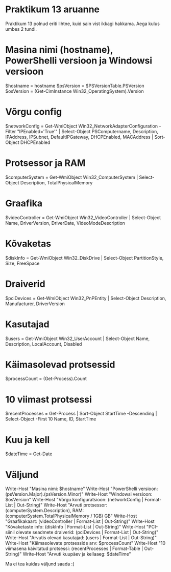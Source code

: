 # Praktikum 13 aruanne
Praktikum 13 polnud eriti lihtne, kuid sain vist ikkagi hakkama. Aega kulus umbes 2 tundi.



# Masina nimi (hostname), PowerShelli versioon ja Windowsi versioon
$hostname = hostname
$psVersion = $PSVersionTable.PSVersion
$osVersion = (Get-CimInstance Win32_OperatingSystem).Version

# Võrgu config
$networkConfig = Get-WmiObject Win32_NetworkAdapterConfiguration -Filter "IPEnabled='True'" | Select-Object PSComputername, Description, IPAddress, IPSubnet, DefaultIPGateway, DHCPEnabled, MACAddress | Sort-Object DHCPEnabled

# Protsessor ja RAM
$computerSystem = Get-WmiObject Win32_ComputerSystem | Select-Object Description, TotalPhysicalMemory

# Graafika
$videoController = Get-WmiObject Win32_VideoController | Select-Object Name, DriverVersion, DriverDate, VideoModeDescription

# Kõvaketas
$diskInfo = Get-WmiObject Win32_DiskDrive | Select-Object PartitionStyle, Size, FreeSpace

# Draiverid
$pciDevices = Get-WmiObject Win32_PnPEntity | Select-Object Description, Manufacturer, DriverVersion

# Kasutajad
$users = Get-WmiObject Win32_UserAccount | Select-Object Name, Description, LocalAccount, Disabled

# Käimasolevad protsessid
$processCount = (Get-Process).Count

# 10 viimast protsessi
$recentProcesses = Get-Process | Sort-Object StartTime -Descending | Select-Object -First 10 Name, ID, StartTime

# Kuu ja kell
$dateTime = Get-Date


# Väljund
Write-Host "Masina nimi: $hostname"
Write-Host "PowerShelli versioon: $($psVersion.Major).$($psVersion.Minor)"
Write-Host "Windowsi versioon: $osVersion"
Write-Host "Võrgu konfiguratsioon: $($networkConfig | Format-List | Out-String)"
Write-Host "Arvuti protsessor: $($computerSystem.Description), RAM: $($computerSystem.TotalPhysicalMemory / 1GB) GB"
Write-Host "Graafikakaart: $($videoController | Format-List | Out-String)"
Write-Host "Kõvaketaste info: $($diskInfo | Format-List | Out-String)"
Write-Host "PCI-siinil olevate seadmete draiverid: $($pciDevices | Format-List | Out-String)"
Write-Host "Arvutis olevad kasutajad: $($users | Format-List | Out-String)"
Write-Host "Käimasolevate protsesside arv: $processCount"
Write-Host "10 viimasena käivitatud protsessi: $($recentProcesses | Format-Table | Out-String)"
Write-Host "Arvuti kuupäev ja kellaaeg: $dateTime"

Ma ei tea kuidas väljund saada :(
